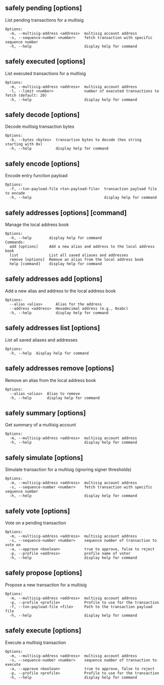 ## safely pending [options]

List pending transactions for a multisig

```
Options:
  -m, --multisig-address <address>  multisig account address
  -s, --sequence-number <number>    fetch transaction with specific sequence number
  -h, --help                        display help for command
```
## safely executed [options]

List executed transactions for a multisig

```
Options:
  -m, --multisig-address <address>  multisig account address
  -l, --limit <number>              number of executed transactions to fetch (default: 20)
  -h, --help                        display help for command
```
## safely decode [options]

Decode multisig transaction bytes

```
Options:
  -b, --bytes <bytes>  transaction bytes to decode (hex string starting with 0x)
  -h, --help           display help for command
```
## safely encode [options]

Encode entry function payload

```
Options:
  -f, --txn-payload-file <txn-payload-file>  transaction payload file to encode
  -h, --help                                 display help for command
```
## safely addresses [options] [command]

Manage the local address book

```
Options:
  -h, --help        display help for command
Commands:
  add [options]     Add a new alias and address to the local address book
  list              List all saved aliases and addresses
  remove [options]  Remove an alias from the local address book
  help [command]    display help for command
```
## safely addresses add [options]

Add a new alias and address to the local address book

```
Options:
  --alias <alias>      Alias for the address
  --address <address>  Hexadecimal address (e.g., 0xabc)
  -h, --help           display help for command
```
## safely addresses list [options]

List all saved aliases and addresses

```
Options:
  -h, --help  display help for command
```
## safely addresses remove [options]

Remove an alias from the local address book

```
Options:
  --alias <alias>  Alias to remove
  -h, --help       display help for command
```
## safely summary [options]

Get summary of a multisig account

```
Options:
  -m, --multisig-address <address>  multisig account address
  -h, --help                        display help for command
```
## safely simulate [options]

Simulate transaction for a multisig (ignoring signer thresholds)

```
Options:
  -m, --multisig-address <address>  multisig account address
  -s, --sequence-number <number>    fetch transaction with specific sequence number
  -h, --help                        display help for command
```
## safely vote [options]

Vote on a pending transaction

```
Options:
  -m, --multisig-address <address>  multisig account address
  -s, --sequence-number <number>    sequence number of transaction to vote on
  -a, --approve <boolean>           true to approve, false to reject
  -p, --profile <address>           profile name of voter
  -h, --help                        display help for command
```
## safely propose [options]

Propose a new transaction for a multisig

```
Options:
  -m, --multisig-address <address>  multisig account address
  -p, --profile <profile>           Profile to use for the transaction
  -f, --txn-payload-file <file>     Path to the transaction payload file
  -h, --help                        display help for command
```
## safely execute [options]

Execute a multisig transaction

```
Options:
  -m, --multisig-address <address>  multisig account address
  -s, --sequence-number <number>    sequence number of transaction to execute
  -a, --approve <boolean>           true to approve, false to reject
  -p, --profile <profile>           Profile to use for the transaction
  -h, --help                        display help for command
```